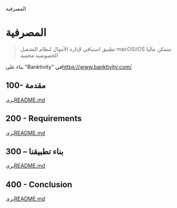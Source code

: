 المصرفية

# المصرفية

> تطبيق استباقي لإدارة الأموال لنظام التشغيل macOS/iOS
> متمكن ماليا
> الخصوصية محمية

بناء على "Banktivity" في<https://www.banktivity.com/>

## 100- مقدمة

يرى[README.md](./100/README.md)

## 200 - Requirements

يرى[README.md](./200/README.md)

## 300 – بناء تطبيقنا

يرى[README.md](./300/README.md)

## 400 - Conclusion

يرى[README.md](./400/README.md)
